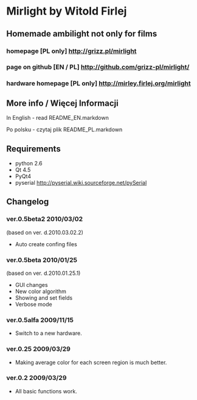 Mirlight by Witold Firlej
=========================

## Homemade ambilight not only for films
### homepage  [PL only] <http://grizz.pl/mirlight>
### page on github [EN / PL] <http://github.com/grizz-pl/mirlight/>
### hardware homepage [PL only] <http://mirley.firlej.org/mirlight>

More info / Więcej Informacji
-----------------------------

In English - read README_EN.markdown

Po polsku - czytaj plik README_PL.markdown

Requirements
------------

*  python 2.6
*  Qt 4.5
*  PyQt4
*  pyserial <http://pyserial.wiki.sourceforge.net/pySerial>


Changelog
---------
### ver.0.5beta2 2010/03/02
(based on ver. d.2010.03.02.2)

*  Auto create confing files

### ver.0.5beta 2010/01/25
(based on  ver. d.2010.01.25.1)

*  GUI changes
*  New color algorithm
*  Showing and set fields
*  Verbose mode


### ver.0.5alfa 2009/11/15

*  Switch to a new hardware.

### ver.0.25 2009/03/29

*  Making average color for each screen region is much better.

### ver.0.2 2009/03/29

*  All basic functions work.
